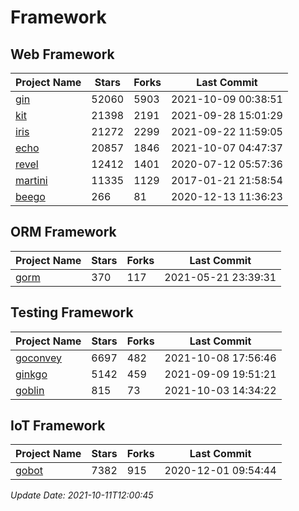 # Framework

## Web Framework
| Project Name | Stars | Forks | Last Commit |
| ------------ | ----- | ----- | ----------- |
| [gin](https://github.com/gin-gonic/gin) | 52060 | 5903 | 2021-10-09 00:38:51 |
| [kit](https://github.com/go-kit/kit) | 21398 | 2191 | 2021-09-28 15:01:29 |
| [iris](https://github.com/kataras/iris) | 21272 | 2299 | 2021-09-22 11:59:05 |
| [echo](https://github.com/labstack/echo) | 20857 | 1846 | 2021-10-07 04:47:37 |
| [revel](https://github.com/revel/revel) | 12412 | 1401 | 2020-07-12 05:57:36 |
| [martini](https://github.com/go-martini/martini) | 11335 | 1129 | 2017-01-21 21:58:54 |
| [beego](https://github.com/astaxie/beego) | 266 | 81 | 2020-12-13 11:36:23 |

## ORM Framework
| Project Name | Stars | Forks | Last Commit |
| ------------ | ----- | ----- | ----------- |
| [gorm](https://github.com/jinzhu/gorm) | 370 | 117 | 2021-05-21 23:39:31 |

## Testing Framework
| Project Name | Stars | Forks | Last Commit |
| ------------ | ----- | ----- | ----------- |
| [goconvey](https://github.com/smartystreets/goconvey) | 6697 | 482 | 2021-10-08 17:56:46 |
| [ginkgo](https://github.com/onsi/ginkgo) | 5142 | 459 | 2021-09-09 19:51:21 |
| [goblin](https://github.com/franela/goblin) | 815 | 73 | 2021-10-03 14:34:22 |

## IoT Framework
| Project Name | Stars | Forks | Last Commit |
| ------------ | ----- | ----- | ----------- |
| [gobot](https://github.com/hybridgroup/gobot) | 7382 | 915 | 2020-12-01 09:54:44 |

*Update Date: 2021-10-11T12:00:45*
